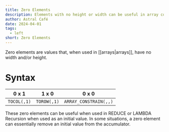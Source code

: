 ```yaml
---
title: Zero Elements
description: Elements with no height or width can be useful in array construction.
author: Astral Café
date: 2024-04-01
tags:
  - left
short: Zero Elements
---
```


Zero elements are values that, when used in [[arrays|arrays]], have no width and/or height.

# Syntax

| **0 x 1**   | **1 x 0**   | **0 x 0**             |
| ----------- | ----------- | --------------------- |
| `TOCOL(,1)` | `TOROW(,1)` | `ARRAY_CONSTRAIN(,,)` |

These zero elements can be useful when used in REDUCE or LAMBDA Recursion when used as an initial value. In some situations, a zero element can essentially remove an initial value from the accumulator.
